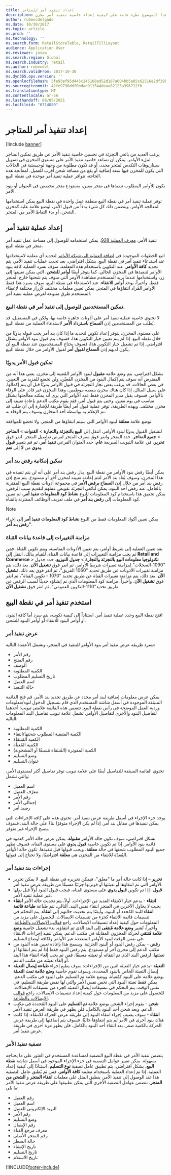 ```yaml
---
title: إعداد تنفيذ أمر للمتاجر
description: يقدم هذا الموضوع نظرة عامة على كيفية إعداد خاصية تنفيذ أمر مخزن.
author: rubencdelgado
ms.date: 10/30/2017
ms.topic: article
ms.prod: ''
ms.technology: ''
ms.search.form: RetailStoreTable, RetailTillLayout
audience: Application User
ms.reviewer: josaw
ms.search.region: Global
ms.search.industry: retail
ms.author: rubendel
ms.search.validFrom: 2017-10-30
ms.dyn365.ops.version: ''
ms.openlocfilehash: 5fe93ef95d445c245168ad52d187a604bb5a85c62516e2df39b8038242b75468
ms.sourcegitcommit: 42fe9790ddf0bdad911544deaa82123a396712fb
ms.translationtype: HT
ms.contentlocale: ar-SA
ms.lasthandoff: 08/05/2021
ms.locfileid: "6714080"
---
```

# <a name="set-up-order-fulfillment-for-stores"></a>إعداد تنفيذ أمر للمتاجر

[!include [banner](includes/banner.md)]

يرغب العديد من بائعي التجزئة في تحسين خاصية تنفيذ الأمر عن طريق تمكين المتاجر لملء الأوامر. يمكن أن تساعد خاصية تنفيذ الأمر على مستوى المخزن في تسهيل سيناريوهات التكدس لمتجر محدد، أو قد تكون مطلوبة من وجهة لوجيستية في الحالات التي يكون للمخزن فيها سعة إضافية أو يقع من مسافة شحن أقرب للعميل. لمعالجة هذه الحاجة، تتوافر عملية تنفيذ أمر موحدة في نقطة البيع.

يكون للأوامر المطلوب تنفيذها في متجر معين، مستودع متجر مخصص في العنوان أو بنود الأمر.

توفر عملية تنفيذ أمر في نقطة البيع منطقة عمل واحدة في نقطة البيع يمكن استخدامها لمعالجة الأوامر. ويتضمن ذلك كل شيء بدءاً من قبول الأمر، لوضع علامة عليه كمخزن الشحن، أو بدء التقاط الأمر من المتجر.

## <a name="set-up-the-order-fulfillment-operation"></a>إعداد عملية تنفيذ أمر

تنفيذ الأمر، [معرف العملية 928](pos-operations.md)، يمكن استخدامه للوصول إلى مساحة عمل تنفيذ أمر متجر في نقطة البيع.

اتبع الخطوات الموجودة في [إضافة العملية إلى شبكة الأوامر](pos-screen-layouts.md) لتحديد أي معلمة لاستخدامها عند استدعاء تنفيذ أمر في نقطة البيع. بشكل افتراضي، بعد تحديد عمليات تنفيذ الأمر، يتم تحديد **كافة الأوامر**. عند التكوين باستخدام هذه المعلمة، سوف تسرد العملية كافة بنود الأوامر لتنفيذها في المخزن الحالي. كما يتوفر أيضًا **أوامر للشحن**، التي يمكن تعيينها إلى زر، واستخدامها عندما يريد المستخدم مشاهدة الأومر التي سوف يتم شحنها خارج المتجر فقط. وأخيراً، يوجد **أوامر للانتقاء**. عند الاستدعاء في نقطة البيع، سوف يسرد هذا فقط الأوامر المُراد انتقاؤها في المتجر. يمكن تعيين معلمات مختلف لأزرار مختلفة لإعطاء المستخدم طرق متنوعة لعرض عملية تنفيذ أمر.

### <a name="enable-users-to-access-order-fulfillment-at-the-point-of-sale"></a>تمكين المستخدمين للوصول إلى تنفيذ أمر في نقطة البيع.

لا تحتوي خاصية عملية تنفيذ أمر على أذونات جاهزة خاصة بها، ولكن في المستقبل، قد يُطلب من المستخدمين إذن **السماح باسترداد الأمر** لاستدعاء العملية من نقطة البيع.

على مستوى المخزن، يتوفر إعداد تكوين لتحديد ما إذا كان بند أمر يجب قبوله يدويًا من خلال نقطة البيع. إذا لم يتم تعيين خيار التكوين هذا، فسوف يتم قبول بنود الأوامر بشكل افتراضي. إذا تم تشغيل خيار التكوين هذا، فسوف يحتاج المستخدمون عند نقطة البيع أن يكون لديهم إذن **السماح لقبول أمر** لقبول الأوامر من خلال نقطة البيع.

### <a name="enable-manual-order-acceptance"></a>تمكين قبول الأمر يدويًا

بشكل افتراضي، يتم وضع علامة **مقبول** لبنود الأوامر المُعينة إلى مخزن. يعني هذا أنه من المفترض أنه سوف يتم إكمال البنود من المخزن المُعيّن، ولن تخضع للمزيد من التعيين. في بعض الحالات، قد يرغب بعض تجار التجزئة في قبول الأوامر يدويًا قبل أن يتم إكمالها. على سبيل المثال، إذا كان هناك مخزن ينقصه موظفين، وهذا المخزن غير قادر على الوفاء بالأوامر، فسوف يقبل مدير المخزن فقط عدد الأوامر التي يرى أنه يمكنه معالجتها بشكل مناسب في يوم معين. وحتى يتم قبول أمر، فقد يقوم مكتب الدعم بإعادة تعيينه إلى مخزن مختلف. وبهذه الطريقة، توفر عملية قبول أمر أيضًا طريقة للإشارة إلى أن طلب قد تم الإعلام به بواسطة أحد المخازن وسوف يتم الوفاء به.

توضع علامة **معلقة** لبنود الأوامر التي سيتم انتقاؤها من المتجر، ولا تخضع للموافقة.

لتشغيل القبول يدويًا لبنود الأوامر، انتقل إلى **البيع بالتجزئة والتجارة** \> **القنوات** \> **المتاجر** \> **جميع المتاجر**. حدد المتجر وانقر فوق معرف المتجر لعرض تفاصيل المتجر. انقر فوق **تحرير**. في علامة التبويب السريعة **عام**، حدد العنوان الفرعي **تنفيذ أمر**، ثم قم بتغيير **قبول يدوي** من **لا** إلى **نعم**.

### <a name="enable-reject-order-line-capability"></a>تمكين إمكانية رفض بند أمر

يمكن أيضًا رفض بنود الأوامر من نقطة البيع. يدل رفض بند أمر على أنه لن يتم تنفيذه في هذا المخزن، وسوف يُعاد بند الأمر لتتم إعادته تعيينه لمخزن آخر أو مستودع. يتم منح إذن رفض بند أمر من خلال إذن **السماح برفض الأمر** في مجموعة أذونات نقطة البيع المقترنة بالعامل. عند رفض أحد البنود، يمكن لبائعي التجزئة تفويض عملهم لتقديم سبب الرفض. يمكن تحقيق هذا باستخدام كود المعلومات للنوع **نشاط كود المعلومات** **تنفيذ أمر**، ثم تعيين كود المعلومات إلى **رفض بند أمر** في ملف تعريف الوظائف المقترنة بالقناة.

> [!NOTE]
> يمكن تعيين أكواد المعلومات فقط من النوع **نشاط كود المعلومات** **تنفيذ أمر** إلى إجراء **"رفض بند أمر**.

### <a name="synchronize-changes-to-the-channel-database"></a>مزامنة التغييرات إلى قاعدة بيانات القناة

بعد تعيين العملية إلى شريط أوامر، يتم تعيين الأذونات المناسبة، ويتم تكوين القناة، فمن ثم يجب مزامنة التغييرات إلى قاعدة بيانات القناة. للقيام بذلك، انتقل إلى **Retail and Commerce** \> **تكنولوجيا معلومات البيع بالتجزئة والتجارة** \> **جدول التوزيع**. حدد جدول "1090-السجلات" لمزامنة تغييرات شريط الأوامر، ثم انقر فوق **تشغيل الآن**. بعد ذلك، يتم مزامنة تغييرات الأذونات عن طريق تحديد "1060 الفريق"، ثم انقر فوق بعد ذلك، **تشغيل الآن**. بعد ذلك، يتم مزامنة تغييرات القناة عن طريق تحديد "1070 - تكوين القناة"، ثم انقر فوق **تشغيل الآن**. وأخيراً، مزامنة كود المعلومات الذي تم إنشاؤه حديثًا لسبب الرفض عن طريق تحديد"1110-التكوين العمومي"، ثم انقر فوق **تشغيل الآن**.

## <a name="use-order-fulfillment-at-the-point-of-sale"></a>استخدم تنفيذ أمر في نقطة البيع

افتح نقطة البيع وحدد عملية تنفيذ أمر. استناداً إلى كيفية تكوينه، يتم سرد أما كافة البنود، أو أوامر البنود للانتقاء أو أوامر البنود للشحن.

### <a name="order-fulfillment-view"></a>عرض تنفيذ أمر

تسرد طريقة عرض تنفيذ أمر بنود الأوامر للتنفيذ في المتجر، وتشمل الأعمدة التالية:

- رقم الأمر
- رقم المنتج
- ‏‏الوصف
- الكمية المطلوبة
- تاريخ التسليم المطلوب
- اسم العميل
- حالة التنفيذ

يمكن عرض معلومات إضافية لبند أمر محدد عن طريق تحديد بند الأمر، قم فتح القائمة المنبثقة الموجودة في أسفل شاشة المستخدم الذي قام بتسجيل الدخول لتوه/معلومات وردية العمل الموضحة في رأس نقطة البيع. تتضمن هذه القائمة علامتي تبويب: أحدهما لتفاصيل البنود والأخرى لتفاصيل الأوامر. تشمل علامة تبويب تفاصيل البند المعلومات التالية:

- الكمية المطلوبة
- الكمية المتبقية المطلوب شحنها/انتقاء
- الكمية المُنتقاة
- الكمية المُعبأة
- الكمية المفوترة (المُنتقاة مُسبقًا أو المشحونة)
- وضع التسليم
- عنوان التسليم

تحتوي القائمة المنبثقة للتفاصيل أيضًا على علامة تبويب توفر تفاصيل أكثر لمستوى الأمر، والتي تشمل:

- اسم العميل
- معرّف العميل
- رقم الأمر
- إجمالي الأمر
- رصيد أمر

يوجد جزء الإجراء في أسفل طريقة عرض تنفيذ أمر. تحتوي هذه على كافة الإجراءات التي يمكن تنفيذها في مقابل بند أمر. إذا لم يكن الإجراء متوفرًا بناءً على حالة البند، فسوف يصبح الإجراء غير متوفر.

بشكل افتراضي، سوف تكون حالة الأوامر **مقبولة**. يمكن عرض حالة الأمر كعمود في قائمة بنود الأوامر. إذا تم تكوين خاصية **قبول يدوي** على مستوى القناة، فسوف تظهر جميع البنود المطلوب شحنها في حالة **معلقة**، ويجب قبولها قبل تنفيذها. تكون حالة الأوامر المُعدّة للانتقاء من المخزن هي **معلقة** افتراضيًا، ولا تحتاج إلى قبولها.

### <a name="order-fulfillment-line-actions"></a>إجراءات بند تنفيذ أمر

- **تحرير** – إذا كانت حالة أمر ما "معلق"، فيمكن تحريره في نقطة البيع. لا يمكن تحرير الأوامر التي تم انتقاؤها أو تعبئتها أو فوترتها جزئيًا مسبقًا من طريقة عرض تنفيذ أمر.
- **قبول** -إذا تم تكوين **قبول يدوي** على مستوى القناة، فيجب قبول البنود أولاً قبل نقلها عبر عملية تنفيذ الأمر.
- **انتقاء** - يدعم خيار الانتقاء العديد من الإجراءات. أولاً، يتم تحديث حالة الأمر **انتقاء** بحيث لا يحاول الآخرين في المتجر انتقاء نفس البند. التالي، تتم طباعة **طباعة قائمة انتقاء** للبند المُحدد أو البنود، وأيضًا يتم تحديث حالتهم إلى **انتقاء**. يتم التحكم في تنسيقات قائمة الانتقاء كجزء من تنسيقات الايصالات. للحصول على مزيد من المعلومات حول كيفية إعداد تنسيقات الايصالات، راجع [قوالب الايصالات والطباعة](receipt-templates-printing.md). وأخيراً، تُشير **وضع علامة مُنتقى** إلى البند الذي تم انتقاؤه. بدء تشغيل خاصية **وضع علامة مُنتقي** لحركة المخزون المقابلة في مكتب الدعم. يمكن تنفيذ إجراءات الانتقاء في نفس الوقت لبنود الأوامر المتعددة عبر الأوامر ولكافة أوضاع التسليم.
- **رفض** - يمكن رفض البنود أو البنود الجزئية. ويسمح هذا بإعادة تعيين هذه البنود من مكتب الدعم إلى مخزن آخر أو مستودع. يتم رفض البنود فقط إذا لم يتم انتقائها أو تعبئتها. لرفض البند الذي تم انتقائه أو تعبئته مسبقًا، فمن ثم يجب إلغاء انتقاء هذا البند أو إلغاء تعبئته من مكتب الدعم.
- **التعبئة** -يدعم خيار التعبئة اثنين من الإجراءات: سوف يطبع إجراء **طباعة إيصال التعبئة** إيصال التعبئة الخاص بالبنود المحددة، وسوف تقوم خاصية **وضع علامة تمت التعبئة** بوضع علامة على البنود كمُعبأة، ووضع علامة تم التسليم على البنود في مكتب الدعم. يمكن فقط تعبئة البنود التي تخص نفس الأمر والتي لها نفس طريقة التسليم، في نفس الوقت. يتم التحكم في تنسيقات إيصال التعبئة كجزء من تنسيقات الايصالات. للحصول على مزيد من المعلومات حول كيفية إعداد تنسيقات الايصالات، راجع [قوالب الايصالات والطباعة](receipt-templates-printing.md).
- **شحن** - يقوم إجراء الشحن بوضع علامة **تم التسليم** على البنود المُحددة في مكتب الدعم. وبعد شحن أحد البنود بالكامل، فلن يظهر في طريقة العرض تنفيذ الأمر.
- **انتقاء** - سوف يضيف إجراء انتقاء البنود إلى طريقة عرض الحركة للانتقاء. إذا كانت هناك بنود أخرى في الأمر لم يتم انتقاؤها حاليًا، فسوف يتم إضافتها إلى طريقة عرض الحركة بالكمية صفر. بعد انتقاء أحد البنود بالكامل، فلن يظهر مرة أخرى في طريقة عرض تنفيذ أمر.

### <a name="order-fulfillment-filtering"></a>تصفية تنفيذ الأمر

يتضمن تنفيذ الأمر في نقطة البيع التصفية لمساعدة المستخدم في العثور على ما يحتاجه بسهولة. يمكن تغيير عوامل التصفية في جزء الإجراء الموجود في أسفل شاشة **نقطة البيع**. بشكل افتراضي، يتم تطبيق عامل تصفية **نوع التسليم**، استنادًا إلى كيفية إعداد العملية. إذا تم إعداد العملية باستخدام معلمة **كافة الأوامر**، فمن ثم يُطبق عامل التصفية هذا عند الوصول إلى تنفيذ الأمر. ينطبق المثل على معلمات **انتقاء المتجر** و **الشحن من المتجر**. تتضمن عوامل التصفية الأخرى التي يمكن تطبيقها على طريقة عرض تنفيذ الأمر ما يلي:

- رقم العميل
- اسم العميل
- البريد الإلكتروني للعميل
- رقم الأمر
- وضع التسليم
- رقم الإيصال
- معرف مرجع القناة
- رقم المتجر الأصلي
- حالة السطر
- تاريخ الإنشاء
- تاريخ التسليم
- تاريخ الاستلام


[!INCLUDE[footer-include](../includes/footer-banner.md)]
